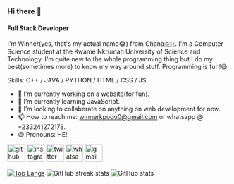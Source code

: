 ### Hi there 👋

#### Full Stack Developer
I'm Winner(yes, that's my actual name😂) from Ghana🇬🇭. I'm a Computer Science student at the Kwame Nkrumah University of Science and Technology. I'm quite new to the whole programming thing but I do my best(sometimes more) to know my way around stuff. Programming is fun!😅

Skills: C++ / JAVA / PYTHON / HTML / CSS / JS 

- 🔭 I’m currently working on a website(for fun). 
- 🌱 I’m currently learning JavaScript. 
- 👯 I’m looking to collaborate on anything on web development for now.  
- 📫 How to reach me: winnerkpodo0@gmail.com or whatsapp @ +233241272178. 
- 😄 Pronouns: HE! 


[<img src='https://cdn.jsdelivr.net/npm/simple-icons@3.0.1/icons/github.svg' alt='github' height='40'>](https://github.com/github.com/winner14)  [<img src='https://cdn.jsdelivr.net/npm/simple-icons@3.0.1/icons/instagram.svg' alt='instagram' height='40'>](https://www.instagram.com/meet.winner/)  [<img src='https://cdn.jsdelivr.net/npm/simple-icons@3.0.1/icons/twitter.svg' alt='twitter' height='40'>](https://twitter.com/winnerkpodo)  [<img src='https://cdn.jsdelivr.net/npm/simple-icons@3.0.1/icons/whatsapp.svg' alt='whatsapp' height='40'>](+233241272178)  [<img src='https://cdn.jsdelivr.net/npm/simple-icons@3.0.1/icons/gmail.svg' alt='gmail' height='40'>](winnerkpodo0@gmail.com)  

[![Top Langs](https://github-readme-stats.vercel.app/api/top-langs/?username=winner14)](https://github.com/anuraghazra/github-readme-stats)  ![GitHub streak stats](https://github-readme-streak-stats.herokuapp.com/?user=winner14)
![GitHub stats](https://github-readme-stats.vercel.app/api?username=winner14&show_icons=true)
